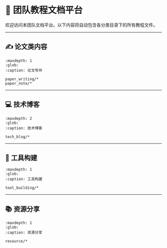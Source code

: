 # 🧠 团队教程文档平台

欢迎访问本团队文档平台。以下内容将自动包含各分类目录下的所有教程文件。

---

## ✍️ 论文类内容

``` {toctree}
:maxdepth: 1
:glob:
:caption: 论文写作

paper_writing/*
paper_note/*
```

---

## 💻 技术博客

``` {toctree}
:maxdepth: 2
:glob:
:caption: 技术博客

tech_blog/*
```

---

## 🔧 工具构建

``` {toctree}
:maxdepth: 1
:glob:
:caption: 工具构建

tool_building/*
```

---

## 📚 资源分享

``` {toctree}
:maxdepth: 1
:glob:
:caption: 资源分享

resource/*
```